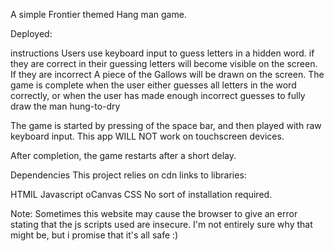 A simple Frontier themed Hang man game.

Deployed: 

instructions
Users use keyboard input to guess letters in a hidden word. if they are correct in their guessing letters will become visible on the screen. If they are incorrect A piece of the Gallows will be drawn on the screen. The game is complete when the user either guesses all letters in the word correctly, or when the user has made enough incorrect guesses to fully draw the man hung-to-dry

The game is started by pressing of the space bar, and then played with raw keyboard input. This app WILL NOT work on touchscreen devices.

After completion, the game restarts after a short delay.

Dependencies
This project relies on cdn links to libraries:

HTMIL
Javascript
oCanvas
CSS
No sort of installation required.

Note: Sometimes this website may cause the browser to give an error stating that the js scripts used are insecure. I'm not entirely sure why that might be, but i promise that it's all safe :)